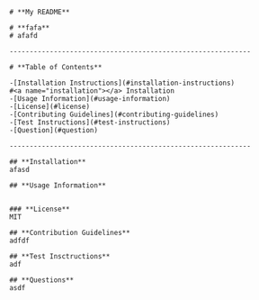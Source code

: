 
        # **My README**

        # **fafa**
        # afafd

        ------------------------------------------------------------

        # **Table of Contents**

        -[Installation Instructions](#installation-instructions)
        #<a name="installation"></a> Installation
        -[Usage Information](#usage-information)
        -[License](#license)
        -[Contributing Guidelines](#contributing-guidelines)
        -[Test Instructions](#test-instructions)
        -[Question](#question)
 
        ------------------------------------------------------------

        ## **Installation**
        afasd

        ## **Usage Information**
        

        ### **License**
        MIT 

        ## **Contribution Guidelines**
        adfdf

        ## **Test Insctructions**
        adf

        ## **Questions**
        asdf
